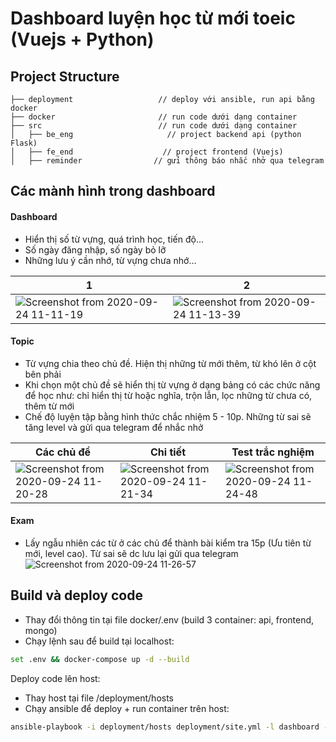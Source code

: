 # Dashboard luyện học từ mới toeic (Vuejs + Python)
## Project Structure
    ├── deployment                   // deploy với ansible, run api bằng docker
    ├── docker                       // run code dưới dạng container
    ├── src                          // run code dưới dạng container
    │   ├── be_eng                     // project backend api (python Flask)
    │   ├── fe_end                    // project frontend (Vuejs)
    │   ├── reminder                // gửi thông báo nhắc nhở qua telegram
## Các mành hình trong dashboard
#### Dashboard
* Hiển thị số từ vựng, quá trình học, tiến độ...
* Số ngày đăng nhập, số ngày bỏ lỡ
* Những lưu ý cần nhớ, từ vựng chưa nhớ...

| 1 | 2 | 
| --- | --- |
| ![Screenshot from 2020-09-24 11-11-19](https://user-images.githubusercontent.com/36092539/94100067-c3922980-fe56-11ea-8e98-468e2c710658.png) | ![Screenshot from 2020-09-24 11-13-39](https://user-images.githubusercontent.com/36092539/94100154-0a801f00-fe57-11ea-8eda-63413828dce6.png)|
#### Topic
* Từ vựng chia theo chủ đề. Hiện thị những từ mới thêm, từ khó lên ở cột bên phải
* Khi chọn một chủ đề sẽ hiển thị từ vựng ở dạng bảng có các chức năng để học như: chỉ hiển thị từ hoặc nghĩa, trộn lẫn, lọc những từ chưa có, thêm từ mới
* Chế độ luyện tập bằng hình thức chắc nhiệm 5 - 10p. Những từ sai sẽ tăng level và gửi qua telegram để nhắc nhở

| Các chủ đề | Chi tiết | Test trắc nghiệm |
| --- | --- | --- |
| ![Screenshot from 2020-09-24 11-20-28](https://user-images.githubusercontent.com/36092539/94100478-fc7ece00-fe57-11ea-8dd7-feb86125e473.png) | ![Screenshot from 2020-09-24 11-21-34](https://user-images.githubusercontent.com/36092539/94100553-2801b880-fe58-11ea-8dfc-ac237b744335.png)| ![Screenshot from 2020-09-24 11-24-48](https://user-images.githubusercontent.com/36092539/94100802-a8c0b480-fe58-11ea-9cb5-e31ec30b41c7.png)

#### Exam
* Lấy ngẫu nhiên các từ ở các chủ để thành bài kiểm tra 15p (Ưu tiên từ mới, level cao). Từ sai sẽ dc lưu lại gửi qua telegram
![Screenshot from 2020-09-24 11-26-57](https://user-images.githubusercontent.com/36092539/94100906-f4735e00-fe58-11ea-9851-ce2a4998682a.png)

## Build và deploy code
* Thay đổi thông tin tại file docker/.env (build 3 container: api, frontend, mongo)
* Chạy lệnh sau để build tại localhost:
```bash
set .env && docker-compose up -d --build
```
Deploy code lên host:
* Thay host tại file /deployment/hosts
* Chạy ansible để deploy + run container trên host:
```bash
ansible-playbook -i deployment/hosts deployment/site.yml -l dashboard -t dashboard -u {username}
```